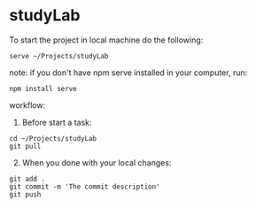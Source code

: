# studyLab


To start the project in local machine do the following:

```
serve ~/Projects/studyLab
```

note: if you don't have npm serve installed in your computer, run:

```
npm install serve
```

workflow:

1) Before start a task:

```
cd ~/Projects/studyLab
git pull
```

2) When you done with your local changes:

```
git add .
git commit -m 'The commit description'
git push
```
